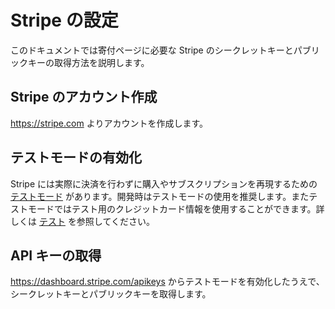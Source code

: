 # Stripe の設定

このドキュメントでは寄付ページに必要な Stripe のシークレットキーとパブリックキーの取得方法を説明します。

## Stripe のアカウント作成

<https://stripe.com> よりアカウントを作成します。  

## テストモードの有効化

Stripe には実際に決済を行わずに購入やサブスクリプションを再現するための [テストモード](https://docs.stripe.com/test-mode) があります。開発時はテストモードの使用を推奨します。またテストモードではテスト用のクレジットカード情報を使用することができます。詳しくは [テスト](https://docs.stripe.com/testing) を参照してください。

## API キーの取得

<https://dashboard.stripe.com/apikeys> からテストモードを有効化したうえで、シークレットキーとパブリックキーを取得します。
